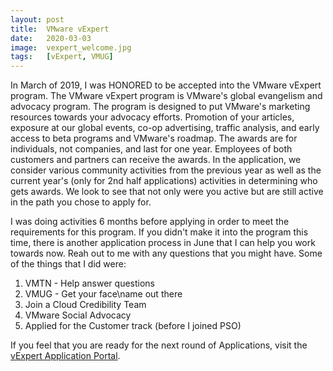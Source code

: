 ```yaml
---
layout: post
title:  VMware vExpert
date:   2020-03-03
image:  vexpert_welcome.jpg
tags:   [vExpert, VMUG]
---
```

In March of 2019, I was HONORED to be accepted into the VMware vExpert program. The VMware vExpert program is VMware's global evangelism and advocacy program. The program is designed to put VMware's marketing resources towards your advocacy efforts. Promotion of your articles, exposure at our global events, co-op advertising, traffic analysis, and early access to beta programs and VMware's roadmap. The awards are for individuals, not companies, and last for one year. Employees of both customers and partners can receive the awards. In the application, we consider various community activities from the previous year as well as the current year's (only for 2nd half applications) activities in determining who gets awards. We look to see that not only were you active but are still active in the path you chose to apply for.

I was doing activities 6 months before applying in order to meet the requirements for this program. If you didn't make it into the program this time, there is another application process in June that I can help you work towards now. Reah out to me with any questions that you might have. Some of the things that I did were:
1. VMTN - Help answer questions
2. VMUG - Get your face\name out there
3. Join a Cloud Credibility Team
4. VMware Social Advocacy
5. Applied for the Customer track (before I joined PSO)

If you feel that you are ready for the next round of Applications, visit the [vExpert Application Portal][vex-portal].

[vex-portal]: https://vexpert.vmware.com/